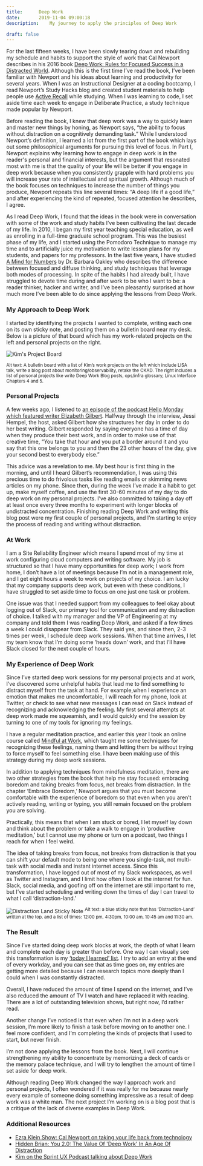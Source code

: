 ```yaml
---
title:      Deep Work
date:       2019-11-04 09:00:18
description:    My journey to apply the principles of Deep Work

draft: false
---
```


For the last fifteen weeks, I have been slowly tearing down and rebuilding my schedule and habits to support the style of work that Cal Newport describes in his 2016 book [Deep Work: Rules for Focused Success in a Distracted World](https://www.indiebound.org/book/9781455586691). Although this is the first time I’ve read the book, I’ve been familiar with Newport and his ideas about learning and productivity for several years. When I was an Instructional Designer at a coding bootcamp, I read Newport’s Study Hacks blog and created student materials to help people use [Active Recall](https://www.youtube.com/watch?v=eL0QFTwgEgQ) while studying. When I was learning to code, I set aside time each week to engage in Deliberate Practice, a study technique made popular by Newport. 

Before reading the book, I knew that deep work was a way to quickly learn and master new things by honing, as Newport says, “the ability to focus without distraction on a cognitively demanding task.” While I understood Newport’s definition, I learned a lot from the first part of the book which lays out some philosophical arguments for pursuing this level of focus. In Part I, Newport explains why learning how to engage in deep work is in the reader's personal and financial interests, but the argument that resonated most with me is that the quality of your life will be better if you engage in deep work because when you consistently grapple with hard problems you will increase your rate of intellectual and spiritual growth. Although much of the book focuses on techniques to increase the number of things you produce, Newport repeats this line several times: “A deep life if a good life,” and after experiencing the kind of repeated, focused attention he describes, I agree. 

As I read Deep Work, I found that the ideas in the book were in conversation with some of the work and study habits I’ve been cultivating the last decade of my life. In 2010, I began my first year teaching special education, as well as enrolling in a full-time graduate school program. This was the busiest phase of my life, and I started using the Pomodoro Technique to manage my time and to artificially juice my motivation to write lesson plans for my students, and papers for my professors. In the last five years, I have studied [A Mind for Numbers](https://www.indiebound.org/book/9780399165245) by Dr. Barbara Oakley who describes the difference between focused and diffuse thinking, and study techniques that leverage both modes of processing. In spite of the habits I had already built, I have struggled to devote time during and after work to be who I want to be: a reader thinker, hacker and writer, and I’ve been pleasantly surprised at how much more I’ve been able to do since applying the lessons from Deep Work.

### My Approach to Deep Work
I started by identifying the projects I wanted to complete, writing each one on its own sticky note, and posting them on a bulletin board near my desk. Below is a picture of that board which has my work-related projects on the left and personal projects on the right.  

![Kim's Project Board](https://res.cloudinary.com/kimschlesinger/image/upload/v1571666317/goals.jpg)

<sup>Alt text: A bulletin board with a list of Kim’s work projects on the left which include LISA talk, write a blog post about monitoring/observability, retake the CKAD. The right includes a list of personal projects like write Deep Work Blog posts, ops/infra glossary, Linux Interface Chapters 4 and 5.</sup>

### Personal Projects 
A few weeks ago, I listened to [an episode of the podcast Hello Monday which featured writer Elizabeth Gilbert](https://www.linkedin.com/pulse/careers-versus-vocations-elizabeth-gilbert-jessi-hempel/). Halfway through the interview, Jessi Hempel, the host, asked Gilbert how she structures her day in order to do her best writing. Gilbert responded by saying everyone has a time of day when they produce their best work, and in order to make use of that creative time, “You take that hour and you put a border around it and you say that this one belongs to you and then the 23 other hours of the day, give your second best to everybody else.” 

This advice was a revelation to me. My best hour is first thing in the morning, and until I heard Gilbert’s recommendation, I was using this precious time to do frivolous tasks like reading emails or skimming news articles on my phone. Since then, during the week I’ve made it a habit to get up, make myself coffee, and use the first 30-60 minutes of my day to do deep work on my personal projects. I’ve also committed to taking a day off at least once every three months to experiment with longer blocks of undistracted concentration. Finishing reading Deep Work and writing this blog post were my first couple of personal projects, and I’m starting to enjoy the process of reading and writing without distraction. 

### At Work 
I am a Site Reliability Engineer which means I spend most of my time at work configuring cloud computers and writing software. My job is structured so that I have many opportunities for deep work; I work from home, I don’t have a lot of meetings because I’m not in a management role, and I get eight hours a week to work on projects of my choice. I am lucky that my company supports deep work, but even with these conditions, I have struggled to set aside time to focus on one just one task or problem. 

One issue was that I needed support from my colleagues to feel okay about logging out of Slack, our primary tool for communication and my distraction of choice. I talked with my manager and the VP of Engineering at my company and told them I was reading Deep Work, and asked if a few times a week I could disappear from Slack. They said yes, and since then, 2-3 times per week, I schedule deep work sessions. When that time arrives, I let my team know that I’m doing some ‘heads down’ work, and that I’ll have Slack closed for the next couple of hours. 

### My Experience of Deep Work 
Since I’ve started deep work sessions for my personal projects and at work, I’ve discovered some unhelpful habits that lead me to find something to distract myself from the task at hand. For example,when I experience an emotion that makes me uncomfortable, I will reach for my phone, look at Twitter, or check to see what new messages I can read on Slack instead of recognizing and acknowledging the feeling. My first several attempts at deep work made me squeamish, and I would quickly end the session by turning to one of my tools for ignoring my feelings. 

I have a regular meditation practice, and earlier this year I took an online course called [Mindful at Work](https://www.enaropa.org/course-overview/mindful-work/), which taught me some techniques for recognizing these feelings, naming them and letting them be without trying to force myself to feel something else. I have been making use of this strategy during my deep work sessions. 

In addition to applying techniques from mindfulness meditation, there are two other strategies from the book that help me stay focused: embracing boredom and taking breaks from focus, not breaks from distraction. In the chapter ‘Embrace Boredom,’ Newport argues that you must become comfortable with the experience of boredom so that even when you aren’t actively reading, writing or typing, you still remain focused on the problem you are solving.

Practically, this means that when I am stuck or bored, I let myself lay down and think about the problem or take a walk to engage in ‘productive meditation,’ but I cannot use my phone or turn on a podcast, two things I reach for when I feel weird. 

The idea of taking breaks from focus, not breaks from distraction is that you can shift your default mode to being one where you single-task, not multi-task with social media and instant internet access. Since this transformation, I have logged out of most of my Slack workspaces, as well as Twitter and Instagram, and I limit how often I look at the internet for fun. Slack, social media, and goofing off on the internet are still important to me, but I’ve started scheduling and writing down the times of day I can travel to what I call ‘distraction-land.’

![Distraction Land Sticky Note](https://res.cloudinary.com/kimschlesinger/image/upload/v1572191354/distraction-land.jpg)
<sup>Alt text: a blue sticky note that has ‘Distraction-Land’ written at the top, and a list of times: 12:00 pm, 4:30pm, 10:00 am, 10:45 am and 11:30 am.</sup>

### The Result 
Since I’ve started doing deep work blocks at work, the depth of what I learn and complete each day is greater than before. One way I can visually see this transformation is my [‘today I learned’ list](https://ops-glossary.com/til.html). I try to add an entry at the end of every workday, and you can see that as time goes on, my entries are getting more detailed because I can research topics more deeply than I could when I was constantly distracted. 

Overall, I have reduced the amount of time I spend on the internet, and I’ve also reduced the amount of TV I watch and have replaced it with reading. There are a lot of outstanding television shows, but right now, I’d rather read. 

Another change I’ve noticed is that even when I’m not in a deep work session, I’m more likely to finish a task before moving on to another one. I feel more confident, and I’m completing the kinds of projects that I used to start, but never finish. 

I’m not done applying the lessons from the book. Next, I will continue strengthening my ability to concentrate by memorizing a deck of cards or the memory palace technique, and I will try to lengthen the amount of time I set aside for deep work. 

Although reading Deep Work changed the way I approach work and personal projects, I often wondered if it was really for me because nearly every example of someone doing something impressive as a result of deep work was a white man. The next project I’m working on is a blog post that is a critique of the lack of diverse examples in Deep Work. 

### Additional Resources 
* [Ezra Klein Show: Cal Newport on taking your life back from technology](https://www.vox.com/2017/4/21/15382282/cal-newport-taking-life-back-technology)
* [Hidden Brian: You 2.0: The Value Of 'Deep Work' In An Age Of Distraction](https://www.npr.org/2017/07/25/539092670/you-2-0-the-value-of-deep-work-in-an-age-of-distraction)
* [Kim on the Sprint UX Podcast talking about Deep Work](https://www.sprintuxpodcast.com/episodes2/2019/11/23/149-kim-schlesinger-sprinting-through-the-holidays-day-1)